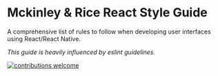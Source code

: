 # Mckinley & Rice React Style Guide

A comprehensive list of rules to follow when developing user interfaces using React/React Native.

_This guide is heavily influenced by eslint guidelines._

[![contributions welcome](https://img.shields.io/badge/contributions-welcome-brightgreen.svg?style=flat)](https://github.com/dwyl/esta/issues)


